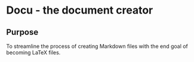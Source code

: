 # Docu - the document creator

## Purpose

To streamline the process of creating Markdown files with the end goal of 
becoming LaTeX files.
